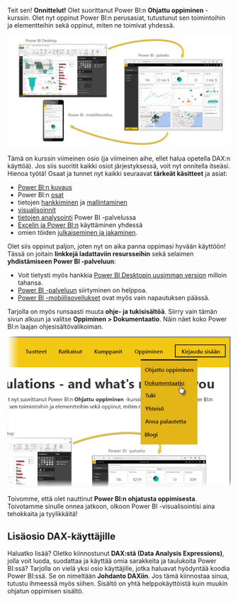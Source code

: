 Teit sen! **Onnittelut!** Olet suorittanut Power BI:n **Ohjattu oppiminen** -kurssin. Olet nyt oppinut Power BI:n perusasiat, tutustunut sen toimintoihin ja elementteihin sekä oppinut, miten ne toimivat yhdessä.

![](media/6-5-guided-learning-completion/c0a0_2.png)

Tämä on kurssin viimeinen osio (ja viimeinen aihe, ellet halua opetella DAX:n käyttöä). Jos siis suoritit kaikki osiot järjestyksessä, voit nyt onnitella itseäsi. Hienoa työtä! Osaat ja tunnet nyt kaikki seuraavat **tärkeät käsitteet** ja asiat:

* [Power BI:n kuvaus](../gettingstarted.yml?tutorial-step=1)
* Power BI:n [osat](../gettingstarted.yml?tutorial-step=3)
* tietojen [hankkiminen](../gettingdata.yml?tutorial-step=3) ja [mallintaminen](../modeling.yml?tutorial-step=1)
* [visualisoinnit](../visualizations.yml?tutorial-step=1)
* [tietojen analysointi](../exploringdata.yml?tutorial-step=1) Power BI -palvelussa
* [Excelin ja Power BI:n](../powerbiandexcel.yml?tutorial-step=1) käyttäminen yhdessä
* omien töiden [julkaiseminen ja jakaminen](../publishingandsharing.yml?tutorial-step=1).

Olet siis oppinut paljon, joten nyt on aika panna oppimasi hyvään käyttöön! Tässä on joitain **linkkejä ladattaviin resursseihin** sekä selaimen **yhdistämiseen Power BI -palveluun**:

* Voit tietysti myös hankkia [Power BI Desktopin uusimman version](https://powerbi.microsoft.com/desktop) milloin tahansa.
* [Power BI -palveluun](https://powerbi.microsoft.com/) siirtyminen on helppoa.
* [Power BI -mobiilisovellukset](https://powerbi.microsoft.com/mobile/) ovat myös vain napautuksen päässä.

Tarjolla on myös runsaasti muuta **ohje- ja tukisisältöä**. Siirry vain tämän sivun alkuun ja valitse **Oppiminen > Dokumentaatio**. Näin näet koko Power BI:n laajan ohjesisältövalikoiman.

![](media/6-5-guided-learning-completion/6-5_1.png)

Toivomme, että olet nauttinut **Power BI:n ohjatusta oppimisesta**. Toivotamme sinulle onnea jatkoon, olkoon Power BI -visualisointisi aina tehokkaita ja tyylikkäitä!

## <a name="one-more-section-for-dax-users"></a>Lisäosio DAX-käyttäjille
Haluatko lisää? Oletko kiinnostunut **DAX:stä (Data Analysis Expressions)**, jolla voit luoda, suodattaa ja käyttää omia sarakkeita ja taulukoita Power BI:ssä? Tarjolla on vielä yksi osio käyttäjille, jotka haluavat hyödyntää koodia Power BI:ssä. Se on nimeltään **Johdanto DAXiin**. Jos tämä kiinnostaa sinua, tutustu ihmeessä myös siihen. Sisältö on yhtä helppokäyttöistä kuin muukin ohjatun oppimisen sisältö.

